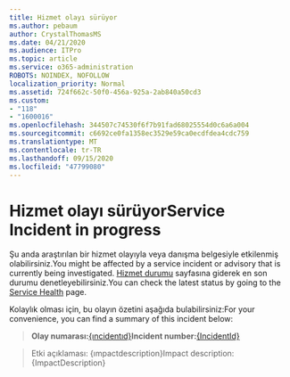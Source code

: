 ```yaml
---
title: Hizmet olayı sürüyor
ms.author: pebaum
author: CrystalThomasMS
ms.date: 04/21/2020
ms.audience: ITPro
ms.topic: article
ms.service: o365-administration
ROBOTS: NOINDEX, NOFOLLOW
localization_priority: Normal
ms.assetid: 724f662c-50f0-456a-925a-2ab840a50cd3
ms.custom:
- "118"
- "1600016"
ms.openlocfilehash: 344507c74530f6f7b91fad68025554d0c6a6a004
ms.sourcegitcommit: c6692ce0fa1358ec3529e59ca0ecdfdea4cdc759
ms.translationtype: MT
ms.contentlocale: tr-TR
ms.lasthandoff: 09/15/2020
ms.locfileid: "47799080"
---
```

# <a name="service-incident-in-progress"></a><span data-ttu-id="46f75-102">Hizmet olayı sürüyor</span><span class="sxs-lookup"><span data-stu-id="46f75-102">Service Incident in progress</span></span>

<span data-ttu-id="46f75-103">Şu anda araştırılan bir hizmet olayıyla veya danışma belgesiyle etkilenmiş olabilirsiniz.</span><span class="sxs-lookup"><span data-stu-id="46f75-103">You might be affected by a service incident or advisory that is currently being investigated.</span></span> <span data-ttu-id="46f75-104">[Hizmet durumu](https://admin.microsoft.com/adminportal/home#/servicehealth) sayfasına giderek en son durumu denetleyebilirsiniz.</span><span class="sxs-lookup"><span data-stu-id="46f75-104">You can check the latest status by going to the [Service Health](https://admin.microsoft.com/adminportal/home#/servicehealth) page.</span></span>
  
<span data-ttu-id="46f75-105">Kolaylık olması için, bu olayın özetini aşağıda bulabilirsiniz:</span><span class="sxs-lookup"><span data-stu-id="46f75-105">For your convenience, you can find a summary of this incident below:</span></span>
  
> <span data-ttu-id="46f75-106">**Olay numarası:**[{ıncidentıd}](https://admin.microsoft.com/adminportal/home#/servicehealth)</span><span class="sxs-lookup"><span data-stu-id="46f75-106">**Incident number:**[{IncidentId}](https://admin.microsoft.com/adminportal/home#/servicehealth)</span></span>

> <span data-ttu-id="46f75-107">Etki açıklaması: {ımpactdescription}</span><span class="sxs-lookup"><span data-stu-id="46f75-107">Impact description: {ImpactDescription}</span></span>

